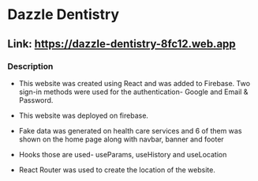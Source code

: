 # Dazzle Dentistry
## Link: https://dazzle-dentistry-8fc12.web.app

### Description 

* This website was created using React and was added to Firebase. Two sign-in methods were used for the authentication- Google and Email & Password.

* This website was deployed on firebase.

* Fake data was generated on health care services and 6 of them was shown on the home page along with navbar, banner and footer

* Hooks those are used- useParams, useHistory and useLocation

* React Router was used to create the location of the website. 



